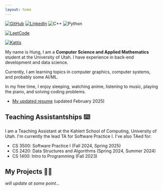 ```yaml
---
layout: home
---
```


[![GitHub](https://img.shields.io/badge/github-%23121011.svg?style=for-the-badge&logo=github&logoColor=white)](https://github.com/hungphanquocviet)
[![LinkedIn](https://img.shields.io/badge/linkedin-%230077B5.svg?style=for-the-badge&logo=linkedin&logoColor=white)](https://www.linkedin.com/in/hungphanquocviet/)
![C++](https://img.shields.io/badge/c++-%2300599C.svg?style=for-the-badge&logo=c%2B%2B&logoColor=white)
![Python](https://img.shields.io/badge/python-3670A0?style=for-the-badge&logo=python&logoColor=ffdd54)

[![LeetCode](https://img.shields.io/badge/LeetCode-000000?style=for-the-badge&logo=LeetCode&logoColor=#d16c06)](https://leetcode.com/u/hungphan1911/)
<!-- [![Codeforces](https://img.shields.io/badge/Codeforces-445f9d?style=for-the-badge&logo=Codeforces&logoColor=white)](https://codeforces.com/profile/sua_tuoi_dau) -->
[![Kattis](https://img.shields.io/badge/KATTIS-F28C28?style=for-the-badge&logo=Cat&logoColor=white)](https://open.kattis.com/users/hungphan1911)


My name is Hung, I am a **Computer Science and Applied Mathematics** student at the University of Utah. I have experience in back-end development and data science. 

Currently, I am learning topics in computer graphics, computer systems, and probably some AI/ML.


In my free time, I enjoy sleeping, watching anime, listening to music, playing the piano, and solving coding problems.

- [My updated resume](assets/resume_hung_phan_0125.pdf) (updated February 2025)

## Teaching Assistantships ⌨️

I am a Teaching Assistant at the Kahlert School of Computing, University of Utah. I'm currently the lead TA for Software Practice I. I've also TAed for:

- CS 3500: Software Practice I (Fall 2024, Spring 2025)
- CS 2420: Data Structures and Algorithms (Spring 2024, Summer 2024)
- CS 1400: Intro to Programming (Fall 2023)

## My Projects 👨‍💻

*will update at some point...*

